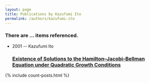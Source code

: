 ```yaml
---
layout: page
title: Publications by Kazufumi Ito
permalink: /authors/kazufumi-ito
---
```


<h3 id="number-posts">There are ... items referenced.</h3>
<ul class="post-list">
<li><span class='post-meta'>2001 -- Kazufumi Ito</span><h3><a class='post-link' href="{{ site.baseurl }}/existence-of-solutions-to-the-hamilton-jacobi-bellman-equation-under-quadratic-growth-conditions">Existence of Solutions to the Hamilton–Jacobi–Bellman Equation under Quadratic Growth Conditions</a></h3></li>

</ul>
{% include count-posts.html %}
